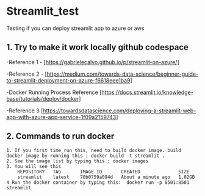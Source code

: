 # Streamlit_test
Testing if you can deploy streamlit app to azure or aws

## 1. Try to make it work locally github codespace

-Reference 1 - [https://gabrielecalvo.github.io/p/streamlit-on-azure/]


-Reference 2 - [https://medium.com/towards-data-science/beginner-guide-to-streamlit-deployment-on-azure-f6618eee1ba9]


-Docker Running Process Reference [https://docs.streamlit.io/knowledge-base/tutorials/deploy/docker]

-Reference 3 [https://towardsdatascience.com/deploying-a-streamlit-web-app-with-azure-app-service-1f09a2159743]


## 2. Commands to run docker

    1. If you first time run this, need to build docker image. build docker image by running this : docker build -t streamlit .
    2. See the image list by typing this : docker images
    3. You will see this 
        REPOSITORY   TAG       IMAGE ID       CREATED              SIZE
        streamlit    latest    70b0759a094d   About a minute ago   1.02GB
    4 Run the docker container by typing this:  docker run -p 8501:8501 streamlit


